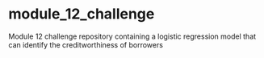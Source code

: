 # module_12_challenge
Module 12 challenge repository containing a logistic regression model that can identify the creditworthiness of borrowers
